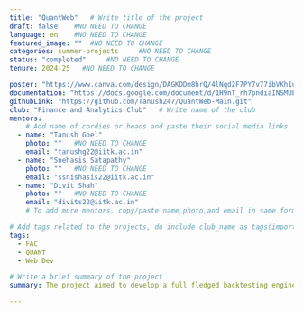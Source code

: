 ```yaml
---
title: "QuantWeb"   # Write title of the project
draft: false    #NO NEED TO CHANGE
language: en    #NO NEED TO CHANGE
featured_image: ""  #NO NEED TO CHANGE
categories: summer-projects     #NO NEED TO CHANGE
status: "completed"     #NO NEED TO CHANGE
tenure: 2024-25   #NO NEED TO CHANGE

poster: "https://www.canva.com/design/DAGKDDm8hrQ/4lNqd2F7PY7v77ibVKh1uQ/edit?utm_content=DAGKDDm8hrQ&utm_campaign=designshare&utm_medium=link2&utm_source=sharebutton"     
documentation: "https://docs.google.com/document/d/1H9nT_rh7pndiaINSMUbtX3axF5TE72L0Y5E3TAFyiRY/edit?usp=sharing"
githubLink: "https://github.com/Tanush247/QuantWeb-Main.git"
club: "Finance and Analytics Club"   # Write name of the club
mentors:
    # Add name of cordies or heads and paste their social media links.
  - name: "Tanush Goel"
    photo: ""   #NO NEED TO CHANGE
    email: "tanushg22@iitk.ac.in"
  - name: "Snehasis Satapathy"
    photo: ""   #NO NEED TO CHANGE
    email: "ssnishasis22@iitk.ac.in"
  - name: "Divit Shah"
    photo: ""   #NO NEED TO CHANGE
    email: "divits22@iitk.ac.in"
    # To add more mentors, copy/paste name,photo,and email in same format as above.

# Add tags related to the projects, do include club_name as tags(important)
tags: 
  - FAC
  - QUANT
  - Web Dev    

# Write a brief summary of the project
summary: The project aimed to develop a full fledged backtesting engine with multiple risk management measures to ease out the process of backtesting. The QuantWeb backtesting engine also allowed the user to create his/her own strategy using the create your own strategy method. This was achieved with the help of Django.

---
```

